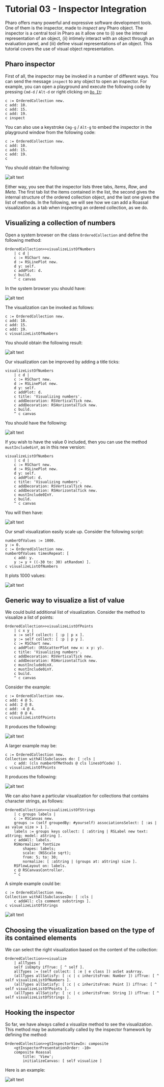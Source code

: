 # Tutorial 03 - Inspector Integration

Pharo offers many powerful and expressive software development tools. One of them is the inspector, made to _inspect_ any Pharo object.
The inspector is a central tool in Pharo as it allow one to (i) see the internal representation of an object, (ii) intimely interact with an object through an evaluation panel, and (iii) define visual representations of an object. This tutorial covers the use of visual object representation.

## Pharo inspector

First of all, the inspector may be invoked in a number of different ways. You can send the message `inspect` to any object to open an inspector. For example, you can open a playground and execute the following code by pressing `Cmd-d` / `Alt-d` or right clicking on [`Do It`](../screenshots/Tutorial03-Inspector.png):

```Smalltalk
c := OrderedCollection new.
c add: 10.
c add: 15.
c add: 19.
c inspect
```

You can also use a keystroke `Cmg-g` / `Alt-g` to embed the inspector in the playground window from the following code:

```Smalltalk
c := OrderedCollection new.
c add: 10.
c add: 15.
c add: 19.
c
```

You should obtain the following:

![alt text](../screenshots/Tutorial03-Inspector2.png)

Either way, you see that the inspector lists three tabs, _Items_, _Raw_, and _Meta_. The first tab list the items contained in the list, the second gives the internal structure of the ordered collection object, and the last one gives the list of methods. In the following, we will see how we can add a Roassal visualization as a tab when inspecting an ordered collection, as we do.

## Visualizing a collection of numbers

Open a system browser on the class `OrderedCollection` and define the following method:

```Smalltalk
OrderedCollection>>visualizeListOfNumbers
	| c d |
	c := RSChart new.
	d := RSLinePlot new.
	d y: self.
	c addPlot: d.
	c build.
	^ c canvas
```

In the system browser you should have:

![alt text](../screenshots/Tutorial03-SystemBrowser.png)


The visualization can be invoked as follows:

```Smalltalk
c := OrderedCollection new.
c add: 10.
c add: 15.
c add: 19.
c visualizeListOfNumbers
```

You should obtain the following result:

![alt text](../screenshots/Tutorial03-ListOfNumbers.png)

Our visualization can be improved by adding a title ticks:

```Smalltalk
visualizeListOfNumbers
	| c d |
	c := RSChart new.
	d := RSLinePlot new.
	d y: self.
	c addPlot: d.
	c title: 'Visualizing numbers'.
	c addDecoration: RSVerticalTick new.
	c addDecoration: RSHorizontalTick new.
	c build.
	^ c canvas
```

You should have the following:

![alt text](../screenshots/Tutorial03-ListOfNumbers2.png)

If you wish to have the value 0 included, then you can use the method `mustInclude0inY`, as in this new version:

```Smalltalk
visualizeListOfNumbers
	| c d |
	c := RSChart new.
	d := RSLinePlot new.
	d y: self.
	c addPlot: d.
	c title: 'Visualizing numbers'.
	c addDecoration: RSVerticalTick new.
	c addDecoration: RSHorizontalTick new.
	c mustInclude0InY.
	c build.
	^ c canvas
```

You will then have:

![alt text](../screenshots/Tutorial03-ListOfNumbers3.png)

Our small visualization easily scale up. Consider the following script:

```Smalltalk
numberOfValues := 1000.
y := 0.
c := OrderedCollection new.
numberOfValues timesRepeat: [
	c add: y.
	y := y + ((-30 to: 30) atRandom) ].
c visualizeListOfNumbers
```

It plots 1000 values:

![alt text](../screenshots/Tutorial03-ListOfNumbers4.png)


## Generic way to visualize a list of value

We could build additional list of visualization. Consider the method to visualize a list of points:
```Smalltalk
OrderedCollection>>visualizeListOfPoints
	| c x y |
	x := self collect: [ :p | p x ].
	y := self collect: [ :p | p y ].
	c := RSChart new.
	c addPlot: (RSScatterPlot new x: x y: y).
	c title: 'Visualizing numbers'.
	c addDecoration: RSVerticalTick new.
	c addDecoration: RSHorizontalTick new.
	c mustInclude0inX.
	c mustInclude0inY.
	c build.
	^ c canvas
```

Consider the example:

```Smalltalk
c := OrderedCollection new.
c add: 4 @ 5.
c add: 2 @ 8.
c add: -4 @ 4.
c add: 0 @ 4.
c visualizeListOfPoints
```

It produces the following:

![alt text](../screenshots/Tutorial03-ListOfPoints.png)


A larger example may be:

```Smalltalk
c := OrderedCollection new.
Collection withAllSubclasses do: [ :cls |
	c add: (cls numberOfMethods @ cls linesOfCode) ].
c visualizeListOfPoints
```

It produces the following:

![alt text](../screenshots/Tutorial03-ListOfPoints2.png)


We can also have a particular visualization for collections that contains character strings, as follows:

```Smalltalk
OrderedCollection>>visualizeListOfStrings
	| c groups labels |
	c := RSCanvas new.
	groups := (self groupedBy: #yourself) associationsSelect: [ :as | as value size > 1 ].
	labels := groups keys collect: [ :aString | RSLabel new text: aString; model: aString ].
	c addAll: labels.
	RSNormalizer fontSize
		shapes: labels;
		scale: (NSScale sqrt);
		from: 5; to: 30;
		normalize: [ :aString | (groups at: aString) size ].
	RSFlowLayout on: labels.
	c @ RSCanvasController.
	^ c
```

A simple example could be:

```Smalltalk
c := OrderedCollection new.
Collection withAllSubclassesDo: [ :cls |
	c addAll: cls comment substrings ].
c visualizeListOfStrings
```

![alt text](../screenshots/Tutorial03-ListOfStrings.png)


## Choosing the visualization based on the type of its contained elements

We can select the right visualization based on the content of the collection:

```Smalltalk
OrderedCollection>>visualize
	| allTypes |
	self isEmpty ifTrue: [ ^ self ].
	allTypes := (self collect: [ :e | e class ]) asSet asArray.
	(allTypes allSatisfy: [ :c | c inheritsFrom: Number ]) ifTrue: [ ^ self visualizeListOfNumbers ].
	(allTypes allSatisfy: [ :c | c inheritsFrom: Point ]) ifTrue: [ ^ self visualizeListOfPoints ].
	(allTypes allSatisfy: [ :c | c inheritsFrom: String ]) ifTrue: [ ^ self visualizeListOfStrings ].
```

## Hooking the inspector

So far, we have always called a visualize method to see the visualization. This method may be automatically called by the inspector framework by defining the method:

```Smalltalk
OrderedCollection>>gtInspectorViewIn: composite
	<gtInspectorPresentationOrder: -10>
	composite Roassal
		title: 'View';
		initializeCanvas: [ self visualize ]
```

Here is an example:


![alt text](../screenshots/Tutorial03-InspectorFinal.png)
